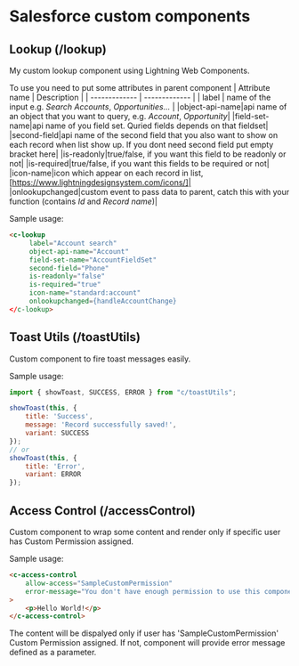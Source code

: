 # Salesforce custom components

## Lookup (/lookup)
My custom lookup component using Lightning Web Components.

To use you need to put some attributes in parent component
| Attribute name | Description |
| ------------- | ------------- |
| label  | name of the input e.g. *Search Accounts*, *Opportunities...* |
|object-api-name|api name of an object that you want to query, e.g. *Account*, *Opportunity*|
|field-set-name|api name of you field set. Quried fields depends on that fieldset|
|second-field|api name of the second field that you also want to show on each record when list show up. If you dont need second field put empty bracket here|
|is-readonly|true/false, if you want this field to be readonly or not|
|is-required|true/false, if you want this fields to be required or not|
|icon-name|icon which appear on each record in list, [https://www.lightningdesignsystem.com/icons/]|
|onlookupchanged|custom event to pass data to parent, catch this with your function (contains *Id* and *Record name*)|

Sample usage:
```html
<c-lookup
     label="Account search"
     object-api-name="Account"
     field-set-name="AccountFieldSet"
     second-field="Phone"
     is-readonly="false"
     is-required="true"
     icon-name="standard:account"
     onlookupchanged={handleAccountChange}
</c-lookup>
```

## Toast Utils (/toastUtils)
Custom component to fire toast messages easily.

Sample usage:
```js
import { showToast, SUCCESS, ERROR } from "c/toastUtils";

showToast(this, {
    title: 'Success',
    message: 'Record successfully saved!',
    variant: SUCCESS
});
// or
showToast(this, {
    title: 'Error',
    variant: ERROR
});
```

## Access Control (/accessControl)
Custom component to wrap some content and render only if specific user has Custom Permission assigned. 

Sample usage:
```html
<c-access-control
    allow-access="SampleCustomPermission"
    error-message="You don't have enough permission to use this component"
>
    <p>Hello World!</p>
</c-access-control>
```

The content will be dispalyed only if user has 'SampleCustomPermission' Custom Permission assigned. If not, component will provide error message defined as a parameter.
